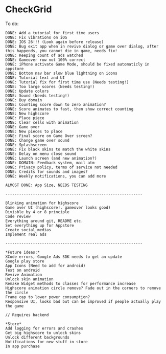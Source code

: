 # CheckGrid

To do:

    DONE: Add a tutorial for first time users
    DONE: Fix vibrations on iOS
    DONE: IOS 26!!! (Look again before release)
    DONE: Bug exit app when in revive dialog or game over dialog, after this happends, you cannot die in game, needs fix!
    DONE: Keeping count of ads watched
    DONE: Gameover row not 100% correct
    DONE: iPhone activate Game Mode, should be fixed automaticly in appstore
    DONE: Bottom nav bar slow blue lightning on icons
    DONE: Tutorial text and UI
    DONE: Tutorial fix for first time use (Needs testing!)
    DONE: Too large scores (Needs testing!)
    DONE: Update colors 
    DONE: Sound (Needs testing!)
    DONE: Buy domain
    DONE: Counting score down to zero animation?
    DONE: Score animates to fast, then show correct counting
    DONE: New highscore
    DONE: Place piece
    DONE: Clear cells with animation
    DONE: Game over
    DONE: New pieces to place
    DONE: Final score on Game Over screen?
    DONE: Change game over sound
    DONE: Splashscreen
    DONE: Fix black skins to match the white skins
    DONE: Delay on menu close sound
    DONE: Launch screen (and new animation?)
    DONE: DOMAIN: Feedback system, mail atm
    DONE: Privacy policy, terms of service not needed
    DONE: Credits for sounds and images?
    DONE: Weekly notifications, you can add more
    
    ALMOST DONE: App Size, NEEDS TESTING

    ------------------------------------------------------------

    Blinking animation for highscore
    Game over UI (highscore!, gameover looks good)
    Divisble by 4 or 8 principle
    Code review
    Everything around git, README etc.
    Set everything up for Appstore
    Create social medias
    Implement real ads

    ------------------------------------------------------------

    *Future ideas:*
    XCode errors, Google Ads SDK needs to get an update
    Google play store
    App Icons (Need to add for android)
    Test on android
    Revive Animation
    Unlock skin animation
    Remake Widget methods to classes for performance increase
    Highscore animation circle remove? Fade out in the corners to remove the circle
    Frame cap to lower power consumption?
    Responsive UI, looks bad but can be improved if people actually play the game

    // Requires backend

    *Store*
    Add logging for errors and crashes
    Get big highscore to unlock skins
    Unlock different backgrounds
    Notifications for new stuff in store
    In app purchase
